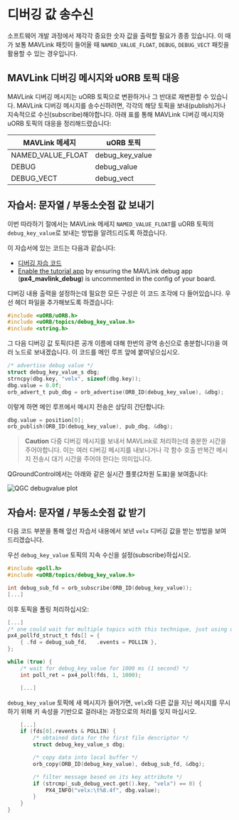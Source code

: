 # 디버깅 값 송수신

소프트웨어 개발 과정에서 제각각 중요한 숫자 값을 출력할 필요가 종종 있습니다. 이 때가 보통 MAVLink 패킷이 들어올 때 `NAMED_VALUE_FLOAT`, `DEBUG`, `DEBUG_VECT` 패킷을 활용할 수 있는 경우입니다.

## MAVLink 디버깅 메시지와 uORB 토픽 대응

MAVLink 디버깅 메시지는 uORB 토픽으로 변환하거나 그 반대로 재변환할 수 있습니다. MAVLink 디버깅 메시지를 송수신하려면, 각각의 해당 토픽을 보내(publish)거나 지속적으로 수신(subscribe)해야합니다. 아래 표를 통해 MAVLink 디버깅 메시지와 uORB 토픽의 대응을 정리해드렸습니다:

| MAVLink 메세지         | uORB 토픽           |
| ------------------- | ----------------- |
| NAMED_VALUE_FLOAT | debug_key_value |
| DEBUG               | debug_value       |
| DEBUG_VECT          | debug_vect        |

## 자습서: 문자열 / 부동소숫점 값 보내기

이번 따라하기 절에서는 MAVLink 메세지 `NAMED_VALUE_FLOAT`를 uORB 토픽의 `debug_key_value`로 보내는 방법을 알려드리도록 하겠습니다.

이 자습서에 있는 코드는 다음과 같습니다:

* [디버깅 자습 코드](https://github.com/PX4/PX4-Autopilot/blob/master/src/examples/px4_mavlink_debug/px4_mavlink_debug.cpp)
* [Enable the tutorial app](https://github.com/PX4/PX4-Autopilot/blob/master/boards/px4/fmu-v5/default.cmake) by ensuring the MAVLink debug app (**px4_mavlink_debug**) is uncommented in the config of your board.

디버깅 내용 출력을 설정하는데 필요한 모든 구성은 이 코드 조각에 다 들어있습니다. 우선 헤더 파일을 추가해보도록 하겠습니다:

```C
#include <uORB/uORB.h>
#include <uORB/topics/debug_key_value.h>
#include <string.h>
```

그 다음 디버깅 값 토픽(다른 공개 이름에 대해 한번의 광역 송신으로 충분합니다)을 여러 노드로 보내겠습니다. 이 코드를 메인 루프 앞에 붙여넣으십시오.

```C
/* advertise debug value */
struct debug_key_value_s dbg;
strncpy(dbg.key, "velx", sizeof(dbg.key));
dbg.value = 0.0f;
orb_advert_t pub_dbg = orb_advertise(ORB_ID(debug_key_value), &dbg);
```

이렇게 하면 메인 루프에서 메시지 전송은 상당히 간단합니다:

```C
dbg.value = position[0];
orb_publish(ORB_ID(debug_key_value), pub_dbg, &dbg);
```

> **Caution** 다중 디버깅 메시지를 보내서 MAVLink로 처리하는데 충분한 시간을 주어야합니다. 이는 여러 디버깅 메시지를 내보니거나 각 함수 호출 반복간 메시지 전송시 대기 시간을 주어야 한다는 의미입니다.

QGroundControl에서는 아래와 같은 실시간 플롯(2차원 도표)을 보여줍니다:

![QGC debugvalue plot](../../assets/gcs/qgc-debugval-plot.jpg)

## 자습서: 문자열 / 부동소숫점 값 받기

다음 코드 부분을 통해 앞선 자습서 내용에서 보낸 `velx` 디버깅 값을 받는 방법을 보여드리겠습니다.

우선 `debug_key_value` 토픽의 지속 수신을 설정(subscribe)하십시오.

```C
#include <poll.h>
#include <uORB/topics/debug_key_value.h>

int debug_sub_fd = orb_subscribe(ORB_ID(debug_key_value));
[...]
```

이후 토픽을 폴링 처리하십시오:

```C
[...]
/* one could wait for multiple topics with this technique, just using one here */
px4_pollfd_struct_t fds[] = {
    { .fd = debug_sub_fd,   .events = POLLIN },
};

while (true) {
    /* wait for debug_key_value for 1000 ms (1 second) */
    int poll_ret = px4_poll(fds, 1, 1000);

    [...]
```

`debug_key_value` 토픽에 새 메시지가 들어가면, `velx`와 다른 값을 지닌 메시지를 무시하기 위해 키 속성을 기반으로 걸러내는 과정으로의 처리를 잊지 마십시오.

```C
    [...]
    if (fds[0].revents & POLLIN) {
        /* obtained data for the first file descriptor */
        struct debug_key_value_s dbg;

        /* copy data into local buffer */
        orb_copy(ORB_ID(debug_key_value), debug_sub_fd, &dbg);

        /* filter message based on its key attribute */
        if (strcmp(_sub_debug_vect.get().key, "velx") == 0) {
            PX4_INFO("velx:\t%8.4f", dbg.value);
        }
    }
}

```